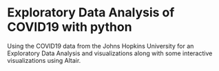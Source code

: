 # Exploratory Data Analysis of COVID19 with python

Using the COVID19 data from the Johns Hopkins University for an Exploratory Data Analysis and 
visualizations along with some interactive visualizations using Altair.

